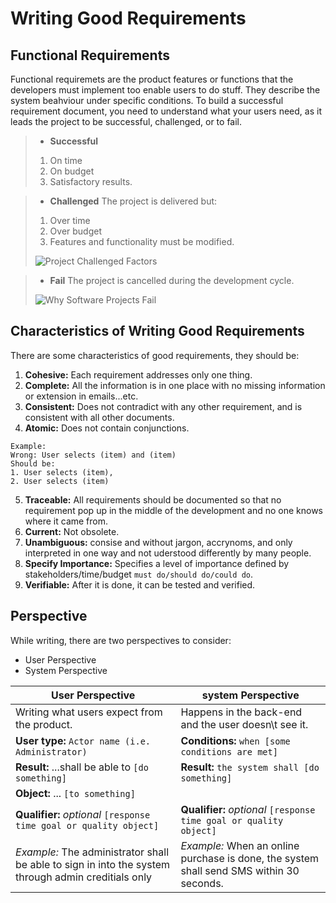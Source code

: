 # Writing Good Requirements

## Functional Requirements
Functional requiremets are the product features or functions that the developers must implement too enable users to do stuff.
They describe the system beahviour under specific conditions.
To build a successful requirement document, you need to understand what your users need, as it leads the project to be successful, challenged, or to fail.

> * **Successful**
>  1. On time
>  2. On budget
>  3. Satisfactory results.

> * **Challenged**
The project is delivered but:
>  1. Over time
>  2. Over budget
>  3. Features and functionality must be modified.
>  
> ![Project Challenged Factors](https://user-images.githubusercontent.com/60129693/111955949-db3f2780-8af2-11eb-8906-57e526ebb3de.jpg)

> * **Fail** 
> The project is cancelled during the development cycle.
> 
> ![Why Software Projects Fail](https://user-images.githubusercontent.com/60129693/111956021-f447d880-8af2-11eb-83ef-b43410acd0ea.jpg)


## Characteristics of Writing Good Requirements
There are some characteristics of good requirements, they should be:

1. **Cohesive:** Each requirement addresses only one thing.
2. **Complete:** All the information is in one place with no missing information or extension in emails...etc.
3. **Consistent:** Does not contradict with any other requirement, and is consistent with all other documents.
4. **Atomic:** Does not contain conjunctions.
``` text
Example:
Wrong: User selects (item) and (item)
Should be:
1. User selects (item),
2. User selects (item)
```
5. **Traceable:** All requirements should be documented so that no requirement pop up in the middle of the development and no one knows where it came from.
6. **Current:** Not obsolete.
7. **Unambiguous:** consise and without jargon, accrynoms, and only interpreted in one way and not uderstood differently by many people.
8. **Specify Importance:** Specifies a level of importance defined by stakeholders/time/budget ```must do/should do/could do```.
9. **Verifiable:** After it is done, it can be tested and verified.

## Perspective
While writing, there are two perspectives to consider: 
- User Perspective
- System Perspective

User Perspective            |  system Perspective            
----------------------------|--------------------------------
Writing what users expect from the product. | Happens in the back-end and the user doesn\t see it.
**User type:** ```Actor name (i.e. Administrator)``` | **Conditions:** ```when [some conditions are met]```
**Result:** ...shall be able to ```[do something]```| **Result:** ```the system shall [do something]```
**Object:** ... ```[to something]```|
**Qualifier:** *optional* ```[response time goal or quality object]```| **Qualifier:** *optional* ```[response time goal or quality object]```
*Example:* The administrator shall be able to sign in into the system through admin creditials only | *Example:* When an online purchase is done, the system shall send SMS within 30 seconds.
